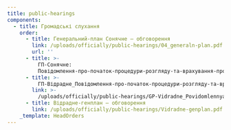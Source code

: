```yaml
---
title: public-hearings
components:
  - title: Громадські слухання
    order:
      - title: Генеральний-план Сонячне – обговорення
        link: /uploads/officially/public-hearings/04_generaln-plan.pdf
        url: ''
      - title: >-
          ГП-Сонячне:
          Повідомлення-про-початок-процедури-розгляду-та-врахування-пропозицій-громадськості
      - title: >-
          ГП-Відрадне_Повідомлення-про-початок-процедури-розгляду-та-врахування-пропозицій-громадськості
        link: >-
          /uploads/officially/public-hearings/GP-Vidradne_Povidomlennya-pro-pochatok-protsedury-rozglyadu-ta-vrahuvannya-propozy-tsij-gromads-kosti-do-4.docx
      - title: Відрадне-генплан – обговорення
        link: /uploads/officially/public-hearings/Vidradne-genplan.pdf
    _template: HeadOrders
---
```


